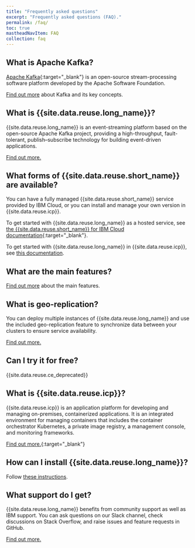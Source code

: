 ```yaml
---
title: "Frequently asked questions"
excerpt: "Frequently asked questions (FAQ)."
permalink: /faq/
toc: true
mastheadNavItem: FAQ
collection: faq
---
```

## What is Apache Kafka?

[Apache Kafka](https://kafka.apache.org/intro){:target="_blank"} is an open-source stream-processing software platform developed by the Apache Software Foundation.

[Find out more](../about/key-concepts/) about Kafka and its key concepts.

## What is {{site.data.reuse.long_name}}?

{{site.data.reuse.long_name}} is an event-streaming platform based on the open-source Apache Kafka project, providing a high-throughput, fault-tolerant, publish–subscribe technology for building event-driven applications.

[Find out more.](../about/overview/)

## What forms of {{site.data.reuse.short_name}} are available?

You can have a fully managed {{site.data.reuse.short_name}} service provided by IBM Cloud, or you can install and manage your own version in {{site.data.reuse.icp}}.

  To get started with {{site.data.reuse.long_name}} as a hosted service, see [the {{site.data.reuse.short_name}} for IBM Cloud documentation](https://cloud.ibm.com/docs/services/EventStreams?topic=eventstreams-getting_started#getting_started){:target="_blank"}.

To get started with {{site.data.reuse.long_name}} in {{site.data.reuse.icp}}, see [this documentation](../).

## What are the main features?

[Find out more](../about/overview/) about the main features.

## What is geo-replication?

You can deploy multiple instances of {{site.data.reuse.long_name}} and use the included geo-replication feature to synchronize data between your clusters to ensure service availability.

[Find out more.](../georeplication/about/)

## Can I try it for free?

{{site.data.reuse.ce_deprecated}}

## What is {{site.data.reuse.icp}}?

{{site.data.reuse.icp}} is an application platform for developing and managing on-premises, containerized applications. It is an integrated environment for managing containers that includes the container orchestrator Kubernetes, a private image registry, a management console, and monitoring frameworks.

[Find out more.](https://www.ibm.com/support/knowledgecenter/SSBS6K_3.1.2/getting_started/overview.html){:target="_blank"}

## How can I install {{site.data.reuse.long_name}}?

Follow [these instructions](../installing/installing).

## What support do I get?

{{site.data.reuse.long_name}} benefits from community support as well as IBM support. You can ask questions on our Slack channel, check discussions on Stack Overflow, and raise issues and feature requests in GitHub.

[Find out more.](../support)
